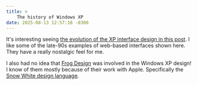 ```yaml
---
title: >
    The history of Windows XP
date: 2025-08-13 12:57:18 -0300
---
```


It's interesting seeing [the evolution of the XP interface design in this post](https://www.abortretry.fail/p/the-history-of-windows-xp). I like some of the late-90s examples of web-based interfaces shown here. They have a really nostalgic feel for me.

I also had no idea that [Frog Design](https://en.wikipedia.org/wiki/Frog_Design) was involved in the Windows XP design! I know of them mostly because of their work with Apple. Specifically the [Snow White design language](https://en.wikipedia.org/wiki/Snow_White_design_language).